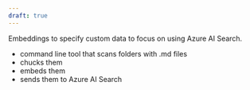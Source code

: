 ```yaml
---
draft: true
---
```


Embeddings to specify custom data to focus on using Azure AI Search.

- command line tool that scans folders with .md files
- chucks them
- embeds them
- sends them to Azure AI Search

